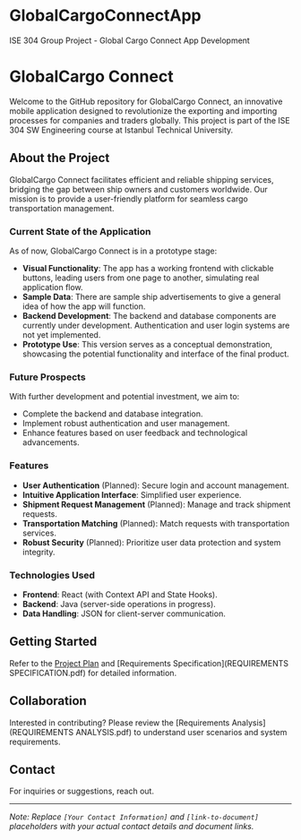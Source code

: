 # GlobalCargoConnectApp
ISE 304 Group Project - Global Cargo Connect App Development

# GlobalCargo Connect

Welcome to the GitHub repository for GlobalCargo Connect, an innovative mobile application designed to revolutionize the exporting and importing processes for companies and traders globally. This project is part of the ISE 304 SW Engineering course at Istanbul Technical University.

## About the Project

GlobalCargo Connect facilitates efficient and reliable shipping services, bridging the gap between ship owners and customers worldwide. Our mission is to provide a user-friendly platform for seamless cargo transportation management.

### Current State of the Application

As of now, GlobalCargo Connect is in a prototype stage:
- **Visual Functionality**: The app has a working frontend with clickable buttons, leading users from one page to another, simulating real application flow.
- **Sample Data**: There are sample ship advertisements to give a general idea of how the app will function.
- **Backend Development**: The backend and database components are currently under development. Authentication and user login systems are not yet implemented.
- **Prototype Use**: This version serves as a conceptual demonstration, showcasing the potential functionality and interface of the final product.

### Future Prospects

With further development and potential investment, we aim to:
- Complete the backend and database integration.
- Implement robust authentication and user management.
- Enhance features based on user feedback and technological advancements.

### Features

- **User Authentication** (Planned): Secure login and account management.
- **Intuitive Application Interface**: Simplified user experience.
- **Shipment Request Management** (Planned): Manage and track shipment requests.
- **Transportation Matching** (Planned): Match requests with transportation services.
- **Robust Security** (Planned): Prioritize user data protection and system integrity.

### Technologies Used

- **Frontend**: React (with Context API and State Hooks).
- **Backend**: Java (server-side operations in progress).
- **Data Handling**: JSON for client-server communication.

## Getting Started

Refer to the [Project Plan](PROJECT_PLAN_ISE304.pdf) and [Requirements Specification](REQUIREMENTS SPECIFICATION.pdf) for detailed information.

## Collaboration

Interested in contributing? Please review the [Requirements Analysis](REQUIREMENTS ANALYSIS.pdf) to understand user scenarios and system requirements.

## Contact

For inquiries or suggestions, reach out.

---

*Note: Replace `[Your Contact Information]` and `[link-to-document]` placeholders with your actual contact details and document links.*
